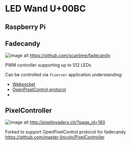 # LED Wand U+00BC 	

## Raspberry Pi


## Fadecandy
![image alt](https://camo.githubusercontent.com/ffa83d86d243b2cca7c1a35865ab6d7762c70835/68747470733a2f2f662e636c6f75642e6769746875622e636f6d2f6173736574732f3932333831322f323130333732342f65346438336339652d386637302d313165332d383662622d3065386532343262326265392e6a7067)
https://github.com/scanlime/fadecandy

PWM controller supporting up to 512 LEDs

Can be controlled via `fcserver` application understanding:
* [Websocket](https://github.com/scanlime/fadecandy/blob/master/doc/fc_protocol_websocket.md)
* [OpenPixelControl protocol](https://github.com/scanlime/fadecandy/blob/master/doc/fc_protocol_opc.md)
*

## PixelController

![image alt](http://pixelinvaders.ch/wp-content/uploads/2011/05/screenshot13.png)
http://pixelinvaders.ch/?page_id=160

Forked to support OpenPixelControl protocol for fadecandy
https://github.com/master-lincoln/PixelController
